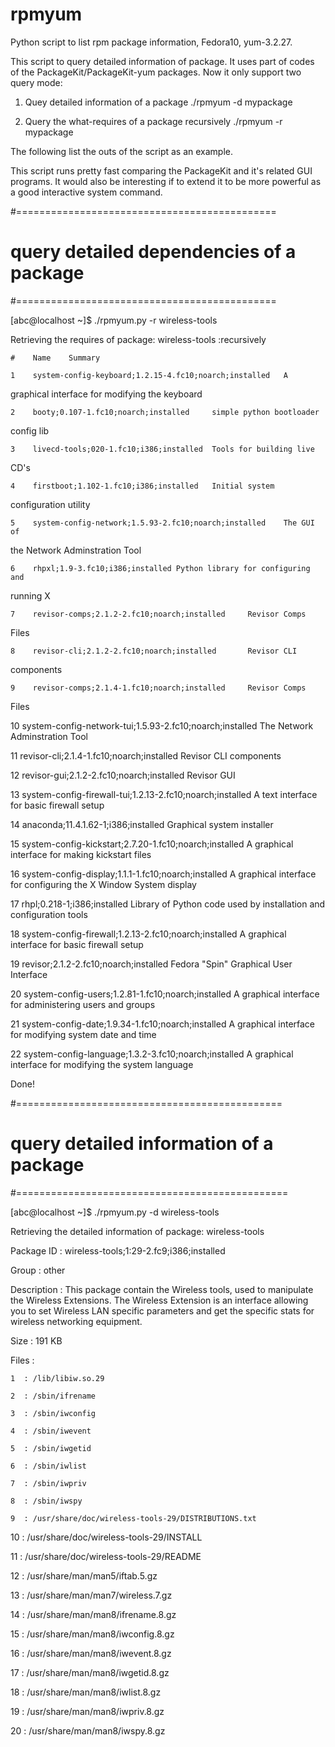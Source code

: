 # rpmyum
Python script to list rpm package information, Fedora10, yum-3.2.27.

This script to query detailed information of
 package. It uses part of codes of the PackageKit/PackageKit-yum packages.
 Now it only support two query mode:


 1. Quey detailed information of a package
 ./rpmyum -d mypackage

 2. Query the what-requires of a package recursively
 ./rpmyum -r mypackage


 The following list the outs of the script as an example.

 This script runs pretty fast comparing the PackageKit and it's related GUI
 programs. It would also be interesting if to extend it to be more powerful
 as a good interactive system command.


 #=============================================
 
 #   query detailed dependencies of a package
 
 #=============================================

 [abc@localhost ~]$ ./rpmyum.py -r wireless-tools

 Retrieving the requires of package: wireless-tools :recursively

    #    Name    Summary

    1    system-config-keyboard;1.2.15-4.fc10;noarch;installed   A
 graphical interface for modifying the keyboard

    2    booty;0.107-1.fc10;noarch;installed     simple python bootloader
 config lib

    3    livecd-tools;020-1.fc10;i386;installed  Tools for building live
 CD's

    4    firstboot;1.102-1.fc10;i386;installed   Initial system
 configuration utility

    5    system-config-network;1.5.93-2.fc10;noarch;installed    The GUI of
 the Network Adminstration Tool

    6    rhpxl;1.9-3.fc10;i386;installed Python library for configuring and
 running X

    7    revisor-comps;2.1.2-2.fc10;noarch;installed     Revisor Comps
 Files

    8    revisor-cli;2.1.2-2.fc10;noarch;installed       Revisor CLI
 components

    9    revisor-comps;2.1.4-1.fc10;noarch;installed     Revisor Comps
 Files

   10    system-config-network-tui;1.5.93-2.fc10;noarch;installed
 The Network Adminstration Tool

   11    revisor-cli;2.1.4-1.fc10;noarch;installed       Revisor CLI
 components

   12    revisor-gui;2.1.2-2.fc10;noarch;installed       Revisor GUI

   13    system-config-firewall-tui;1.2.13-2.fc10;noarch;installed       A
 text interface for basic firewall setup

   14    anaconda;11.4.1.62-1;i386;installed     Graphical system installer

   15    system-config-kickstart;2.7.20-1.fc10;noarch;installed  A
 graphical interface for making kickstart files

   16    system-config-display;1.1.1-1.fc10;noarch;installed     A
 graphical interface for configuring the X Window System display

   17    rhpl;0.218-1;i386;installed     Library of Python code used by
 installation and configuration tools

   18    system-config-firewall;1.2.13-2.fc10;noarch;installed   A
 graphical interface for basic firewall setup

   19    revisor;2.1.2-2.fc10;noarch;installed   Fedora "Spin" Graphical
 User Interface

   20    system-config-users;1.2.81-1.fc10;noarch;installed      A
 graphical interface for administering users and groups

   21    system-config-date;1.9.34-1.fc10;noarch;installed       A
 graphical interface for modifying system date and time

   22    system-config-language;1.3.2-3.fc10;noarch;installed    A
 graphical interface for modifying the system language

  Done!


 #==============================================
 
 #   query detailed information of a package
 
 #===============================================


 [abc@localhost ~]$ ./rpmyum.py -d wireless-tools

 Retrieving the detailed information of package: wireless-tools

 Package ID  :  wireless-tools;1:29-2.fc9;i386;installed

 Group       :  other

 Description :  This package contain the Wireless tools, used to manipulate
 the Wireless Extensions. The Wireless Extension is an interface allowing
 you to set Wireless LAN specific parameters and get the specific stats for
 wireless networking equipment.

 Size        :  191  KB

 Files       :

    1  : /lib/libiw.so.29

    2  : /sbin/ifrename

    3  : /sbin/iwconfig

    4  : /sbin/iwevent

    5  : /sbin/iwgetid

    6  : /sbin/iwlist

    7  : /sbin/iwpriv

    8  : /sbin/iwspy

    9  : /usr/share/doc/wireless-tools-29/DISTRIBUTIONS.txt

   10  : /usr/share/doc/wireless-tools-29/INSTALL

   11  : /usr/share/doc/wireless-tools-29/README

   12  : /usr/share/man/man5/iftab.5.gz

   13  : /usr/share/man/man7/wireless.7.gz

   14  : /usr/share/man/man8/ifrename.8.gz

   15  : /usr/share/man/man8/iwconfig.8.gz

   16  : /usr/share/man/man8/iwevent.8.gz

   17  : /usr/share/man/man8/iwgetid.8.gz

   18  : /usr/share/man/man8/iwlist.8.gz

   19  : /usr/share/man/man8/iwpriv.8.gz

   20  : /usr/share/man/man8/iwspy.8.gz

